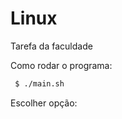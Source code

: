 # Linux
Tarefa da faculdade

Como rodar o programa:
```bash
 $ ./main.sh
```

Escolher opção:
```bash
